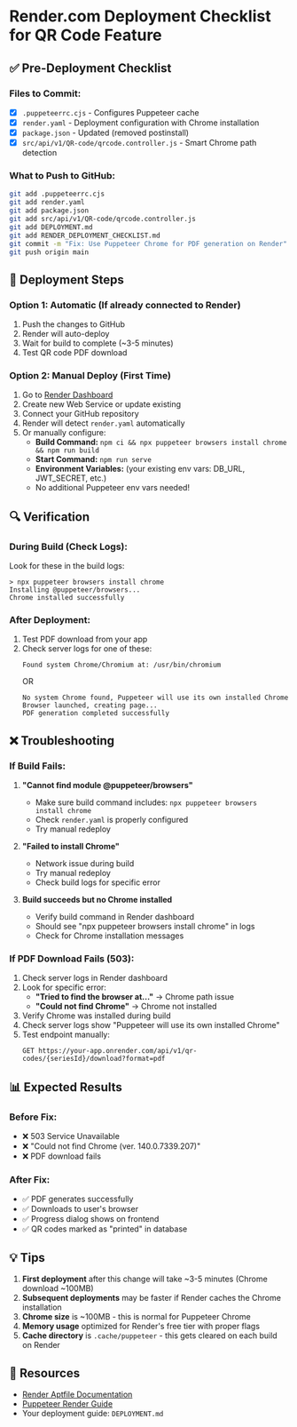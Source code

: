 # Render.com Deployment Checklist for QR Code Feature

## ✅ Pre-Deployment Checklist

### Files to Commit:
- [x] `.puppeteerrc.cjs` - Configures Puppeteer cache
- [x] `render.yaml` - Deployment configuration with Chrome installation
- [x] `package.json` - Updated (removed postinstall)
- [x] `src/api/v1/QR-code/qrcode.controller.js` - Smart Chrome path detection

### What to Push to GitHub:
```bash
git add .puppeteerrc.cjs
git add render.yaml
git add package.json
git add src/api/v1/QR-code/qrcode.controller.js
git add DEPLOYMENT.md
git add RENDER_DEPLOYMENT_CHECKLIST.md
git commit -m "Fix: Use Puppeteer Chrome for PDF generation on Render"
git push origin main
```

## 🚀 Deployment Steps

### Option 1: Automatic (If already connected to Render)
1. Push the changes to GitHub
2. Render will auto-deploy
3. Wait for build to complete (~3-5 minutes)
4. Test QR code PDF download

### Option 2: Manual Deploy (First Time)
1. Go to [Render Dashboard](https://dashboard.render.com)
2. Create new Web Service or update existing
3. Connect your GitHub repository
4. Render will detect `render.yaml` automatically
5. Or manually configure:
   - **Build Command:** `npm ci && npx puppeteer browsers install chrome && npm run build`
   - **Start Command:** `npm run serve`
   - **Environment Variables:** (your existing env vars: DB_URL, JWT_SECRET, etc.)
   - No additional Puppeteer env vars needed!

## 🔍 Verification

### During Build (Check Logs):
Look for these in the build logs:
```
> npx puppeteer browsers install chrome
Installing @puppeteer/browsers...
Chrome installed successfully
```

### After Deployment:
1. Test PDF download from your app
2. Check server logs for one of these:
   ```
   Found system Chrome/Chromium at: /usr/bin/chromium
   ```
   OR
   ```
   No system Chrome found, Puppeteer will use its own installed Chrome
   Browser launched, creating page...
   PDF generation completed successfully
   ```

## ❌ Troubleshooting

### If Build Fails:
1. **"Cannot find module @puppeteer/browsers"**
   - Make sure build command includes: `npx puppeteer browsers install chrome`
   - Check `render.yaml` is properly configured
   - Try manual redeploy

2. **"Failed to install Chrome"**
   - Network issue during build
   - Try manual redeploy
   - Check build logs for specific error

3. **Build succeeds but no Chrome installed**
   - Verify build command in Render dashboard
   - Should see "npx puppeteer browsers install chrome" in logs
   - Check for Chrome installation messages

### If PDF Download Fails (503):
1. Check server logs in Render dashboard
2. Look for specific error:
   - **"Tried to find the browser at..."** → Chrome path issue
   - **"Could not find Chrome"** → Chrome not installed
3. Verify Chrome was installed during build
4. Check server logs show "Puppeteer will use its own installed Chrome"
5. Test endpoint manually:
   ```
   GET https://your-app.onrender.com/api/v1/qr-codes/{seriesId}/download?format=pdf
   ```

## 📊 Expected Results

### Before Fix:
- ❌ 503 Service Unavailable
- ❌ "Could not find Chrome (ver. 140.0.7339.207)"
- ❌ PDF download fails

### After Fix:
- ✅ PDF generates successfully
- ✅ Downloads to user's browser
- ✅ Progress dialog shows on frontend
- ✅ QR codes marked as "printed" in database

## 💡 Tips

1. **First deployment** after this change will take ~3-5 minutes (Chrome download ~100MB)
2. **Subsequent deployments** may be faster if Render caches the Chrome installation
3. **Chrome size** is ~100MB - this is normal for Puppeteer Chrome
4. **Memory usage** optimized for Render's free tier with proper flags
5. **Cache directory** is `.cache/puppeteer` - this gets cleared on each build on Render

## 🔗 Resources

- [Render Aptfile Documentation](https://render.com/docs/native-environments#using-an-aptfile)
- [Puppeteer Render Guide](https://pptr.dev/guides/deployment#render)
- Your deployment guide: `DEPLOYMENT.md`

